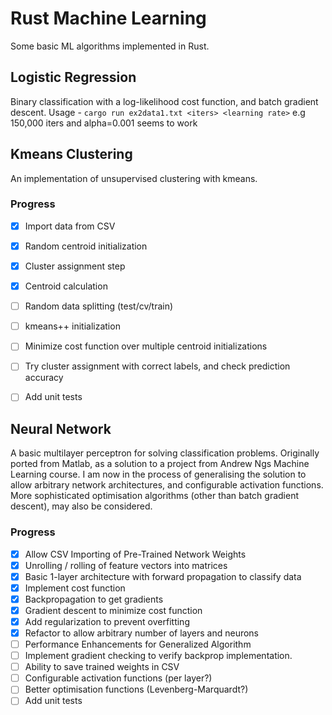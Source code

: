 # Rust Machine Learning

Some basic ML algorithms implemented in Rust.

## Logistic Regression
Binary classification with a log-likelihood cost function, and batch gradient descent.
Usage - `cargo run ex2data1.txt <iters> <learning rate>`
e.g 150,000 iters and alpha=0.001 seems to work

## Kmeans Clustering
An implementation of unsupervised clustering with kmeans.

### Progress

* [X] Import data from CSV
* [X] Random centroid initialization
* [X] Cluster assignment step
* [X] Centroid calculation
* [ ] Random data splitting (test/cv/train)
* [ ] kmeans++ initialization
* [ ] Minimize cost function over multiple centroid initializations
* [ ] Try cluster assignment with correct labels, and check prediction accuracy
* [ ] Add unit tests


## Neural Network

A basic multilayer perceptron for solving classification problems. Originally ported from Matlab,
as a solution to a project from Andrew Ngs Machine Learning course. I am now in the process of
generalising the solution to allow arbitrary network architectures, and configurable activation
functions. More sophisticated optimisation algorithms (other than batch gradient descent), may
also be considered.

### Progress

* [X] Allow CSV Importing of Pre-Trained Network Weights
* [X] Unrolling / rolling of feature vectors into matrices
* [X] Basic 1-layer architecture with forward propagation to classify data
* [X] Implement cost function
* [X] Backpropagation to get gradients
* [X] Gradient descent to minimize cost function
* [X] Add regularization to prevent overfitting
* [X] Refactor to allow arbitrary number of layers and neurons
* [ ] Performance Enhancements for Generalized Algorithm
* [ ] Implement gradient checking to verify backprop implementation.
* [ ] Ability to save trained weights in CSV
* [ ] Configurable activation functions (per layer?)
* [ ] Better optimisation functions (Levenberg-Marquardt?)
* [ ] Add unit tests
